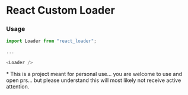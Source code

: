 # React Custom Loader

### Usage

```js
import Loader from "react_loader";

...

<Loader />
```

\* This is a project meant for personal use... you are welcome to use and open prs... but please understand this will most likely not receive active attention.